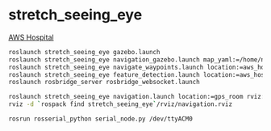 # stretch_seeing_eye

[AWS Hospital](https://github.com/aws-robotics/aws-robomaker-hospital-world)

```bash
roslaunch stretch_seeing_eye gazebo.launch
roslaunch stretch_seeing_eye navigation_gazebo.launch map_yaml:=/home/nwright/ros/catkin_ws/src/stretch_seeing_eye/stretch_seeing_eye/maps/aws_hospital/map.yaml
roslaunch stretch_seeing_eye navigate_waypoints.launch location:=aws_hospital
roslaunch stretch_seeing_eye feature_detection.launch location:=aws_hospital
roslaunch rosbridge_server rosbridge_websocket.launch
```

```bash
roslaunch stretch_seeing_eye navigation.launch location:=gps_room rviz:=false
rviz -d `rospack find stretch_seeing_eye`/rviz/navigation.rviz
```

```bash
rosrun rosserial_python serial_node.py /dev/ttyACM0
```
